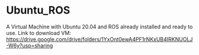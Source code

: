 # Ubuntu_ROS
A Virtual Machine with Ubuntu 20.04 and ROS already installed and ready to use.
Link to download VM: https://drive.google.com/drive/folders/1YxOnt0ewA4PF1rNKxUB4IRKNUOLJ-W6y?usp=sharing
